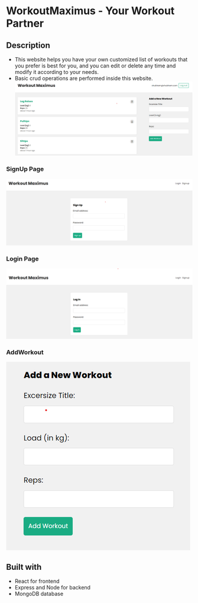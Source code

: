 # WorkoutMaximus - Your Workout Partner
## Description
- This website helps you have your own customized list of workouts that you prefer is best for you, and you can edit or delete any time and modify it according to your needs.
- Basic crud operations are performed inside this website.
![**Home Page**](images/AllWorkouts.png)

### SignUp Page
![**SignUp Page**](images/signupWorkout.png)

### Login Page
![**Login Page**](images/loginWorkout.png)

### AddWorkout
![**New Workout**](images/AddWorkout.png)

## Built with
- React for frontend
- Express and Node for backend
- MongoDB database
